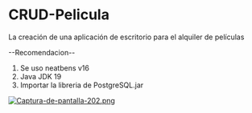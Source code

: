 # CRUD-Pelicula
La creación de una aplicación de escritorio para el alquiler de películas

--Recomendacion--
1. Se uso neatbens v16
2. Java JDK 19
3. Importar la libreria de PostgreSQL.jar

[![Captura-de-pantalla-202.png](https://i.postimg.cc/wvfGXKrw/Captura-de-pantalla-202.png)](https://postimg.cc/R6tdmY4t)
